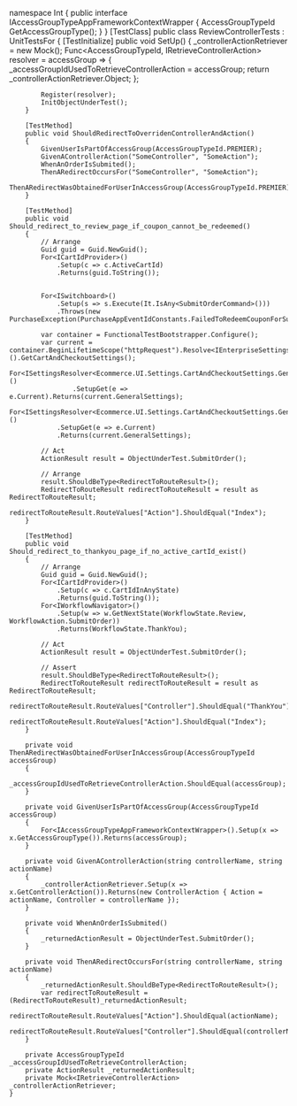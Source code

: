 
namespace Int
{
    public interface IAccessGroupTypeAppFrameworkContextWrapper
    {
        AccessGroupTypeId GetAccessGroupType();
    }
}
[TestClass]
	public class ReviewControllerTests : UnitTestsFor<ReviewController>
	{
		[TestInitialize]
		public void SetUp()
		{
			_controllerActionRetriever = new Mock<IRetrieveControllerAction>();
			Func<AccessGroupTypeId, IRetrieveControllerAction> resolver = accessGroup =>
			{
				_accessGroupIdUsedToRetrieveControllerAction = accessGroup;
				return _controllerActionRetriever.Object;
			};

			Register(resolver);
			InitObjectUnderTest();
		}

		[TestMethod]
		public void ShouldRedirectToOverridenControllerAndAction()
		{
			GivenUserIsPartOfAccessGroup(AccessGroupTypeId.PREMIER);
			GivenAControllerAction("SomeController", "SomeAction");
			WhenAnOrderIsSubmited();
			ThenARedirectOccursFor("SomeController", "SomeAction");
			ThenARedirectWasObtainedForUserInAccessGroup(AccessGroupTypeId.PREMIER);
		}

		[TestMethod]
		public void Should_redirect_to_review_page_if_coupon_cannot_be_redeemed()
		{
			// Arrange
			Guid guid = Guid.NewGuid();
			For<ICartIdProvider>()
				.Setup(c => c.ActiveCartId)
				.Returns(guid.ToString());


			For<ISwitchboard>()
				.Setup(s => s.Execute(It.IsAny<SubmitOrderCommand>()))
				.Throws(new PurchaseException(PurchaseAppEventIdConstants.FailedToRedeemCouponForSubmitOrder));

			var container = FunctionalTestBootstrapper.Configure();
			var current = container.BeginLifetimeScope("httpRequest").Resolve<IEnterpriseSettingsFactory>().GetCartAndCheckoutSettings();
			For<ISettingsResolver<Ecommerce.UI.Settings.CartAndCheckoutSettings.GeneralSettings>>()
					.SetupGet(e => e.Current).Returns(current.GeneralSettings);
			For<ISettingsResolver<Ecommerce.UI.Settings.CartAndCheckoutSettings.GeneralSettings>>()
				.SetupGet(e => e.Current)
				.Returns(current.GeneralSettings);

			// Act
			ActionResult result = ObjectUnderTest.SubmitOrder();

			// Arrange
			result.ShouldBeType<RedirectToRouteResult>();
			RedirectToRouteResult redirectToRouteResult = result as RedirectToRouteResult;
			redirectToRouteResult.RouteValues["Action"].ShouldEqual("Index");
		}

		[TestMethod]
		public void Should_redirect_to_thankyou_page_if_no_active_cartId_exist()
		{
			// Arrange
			Guid guid = Guid.NewGuid();
			For<ICartIdProvider>()
				.Setup(c => c.CartIdInAnyState)
				.Returns(guid.ToString());
			For<IWorkflowNavigator>()
				.Setup(w => w.GetNextState(WorkflowState.Review, WorkflowAction.SubmitOrder))
				.Returns(WorkflowState.ThankYou);

			// Act
			ActionResult result = ObjectUnderTest.SubmitOrder();

			// Assert
			result.ShouldBeType<RedirectToRouteResult>();
			RedirectToRouteResult redirectToRouteResult = result as RedirectToRouteResult;
			redirectToRouteResult.RouteValues["Controller"].ShouldEqual("ThankYou");
			redirectToRouteResult.RouteValues["Action"].ShouldEqual("Index");
		}

		private void ThenARedirectWasObtainedForUserInAccessGroup(AccessGroupTypeId accessGroup)
		{
			_accessGroupIdUsedToRetrieveControllerAction.ShouldEqual(accessGroup);
		}

		private void GivenUserIsPartOfAccessGroup(AccessGroupTypeId accessGroup)
		{
			For<IAccessGroupTypeAppFrameworkContextWrapper>().Setup(x => x.GetAccessGroupType()).Returns(accessGroup);
		}

		private void GivenAControllerAction(string controllerName, string actionName)
		{
			_controllerActionRetriever.Setup(x => x.GetControllerAction()).Returns(new ControllerAction { Action = actionName, Controller = controllerName });
		}

		private void WhenAnOrderIsSubmited()
		{
			_returnedActionResult = ObjectUnderTest.SubmitOrder();
		}

		private void ThenARedirectOccursFor(string controllerName, string actionName)
		{
			_returnedActionResult.ShouldBeType<RedirectToRouteResult>();
			var redirectToRouteResult = (RedirectToRouteResult)_returnedActionResult;
			redirectToRouteResult.RouteValues["Action"].ShouldEqual(actionName);
			redirectToRouteResult.RouteValues["Controller"].ShouldEqual(controllerName);
		}

		private AccessGroupTypeId _accessGroupIdUsedToRetrieveControllerAction;
		private ActionResult _returnedActionResult;
		private Mock<IRetrieveControllerAction> _controllerActionRetriever;
	}
